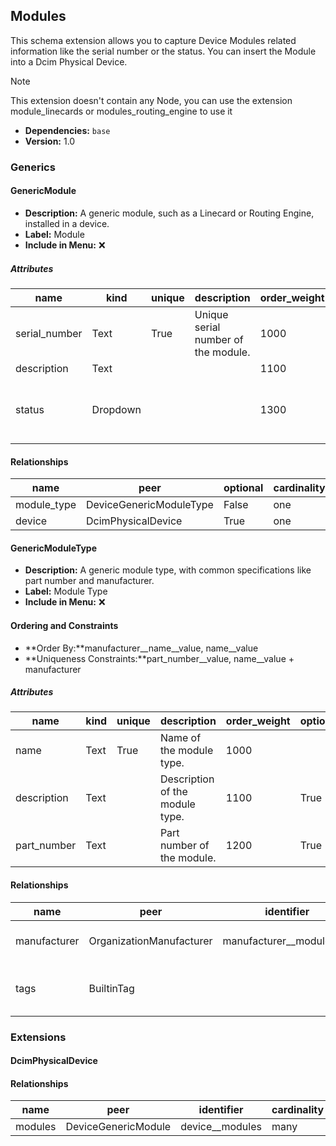 ## Modules

This schema extension allows you to capture Device Modules related information like the serial number or the status. You can insert the Module into a Dcim Physical Device.

> [!NOTE]
> This extension doesn't contain any Node, you can use the extension module_linecards or modules_routing_engine to use it

- **Dependencies:** `base`
- **Version:** 1.0

### Generics

#### GenericModule

- **Description:** A generic module, such as a Linecard or Routing Engine, installed in a device.
- **Label:** Module
- **Include in Menu:** ❌

##### Attributes

| name | kind | unique | description | order_weight | optional | choices | default_value |
| ---- | ---- | ------ | ----------- | ------------ | -------- | ------- | ------------- |
| serial\_number | Text | True | Unique serial number of the module\. | 1000 |  | \`\` |  |
| description | Text |  |  | 1100 | True | \`\` |  |
| status | Dropdown |  |  | 1300 |  | \`provisioning, active, maintenance, disabled, outage\` | active |

#### Relationships

| name | peer | optional | cardinality | kind | order_weight | label | identifier |
| ---- | ---- | -------- | ----------- | ---- | ------------ | ----- | ---------- |
| module\_type | DeviceGenericModuleType | False | one | Attribute | 1150 |  |  |
| device | DcimPhysicalDevice | True | one | Attribute | 1000 | Device | device\_\_modules |

#### GenericModuleType

- **Description:** A generic module type, with common specifications like part number and manufacturer.
- **Label:** Module Type
- **Include in Menu:** ❌

#### Ordering and Constraints

- **Order By:**manufacturer__name__value, name__value
- **Uniqueness Constraints:**part_number__value, name__value + manufacturer

##### Attributes

| name | kind | unique | description | order_weight | optional | label |
| ---- | ---- | ------ | ----------- | ------------ | -------- | ----- |
| name | Text | True | Name of the module type\. | 1000 |  |  |
| description | Text |  | Description of the module type\. | 1100 | True |  |
| part\_number | Text |  | Part number of the module\. | 1200 | True | Part Number |

#### Relationships

| name | peer | identifier | cardinality | optional | kind | description | order_weight |
| ---- | ---- | ---------- | ----------- | -------- | ---- | ----------- | ------------ |
| manufacturer | OrganizationManufacturer | manufacturer\_\_moduletype | one | False | Attribute | Manufacturer of the module type\. | 1250 |
| tags | BuiltinTag |  | many | True | Attribute | Tags associated with the module type\. | 3000 |

### Extensions

#### DcimPhysicalDevice

#### Relationships

| name | peer | identifier | cardinality | kind |
| ---- | ---- | ---------- | ----------- | ---- |
| modules | DeviceGenericModule | device\_\_modules | many | Component |

